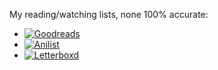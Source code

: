 My reading/watching lists, none 100% accurate:
- [![Goodreads](https://img.shields.io/badge/Goodreads-FBF9F3)](https://www.goodreads.com/review/list/171175794?shelf=currently-reading)
- [![Anilist](https://img.shields.io/badge/AniList-lightblue)](https://anilist.co/user/elblasco/)
- [![Letterboxd](https://img.shields.io/badge/Letterboxd-grey)](https://letterboxd.com/elblasco/films/diary/)
